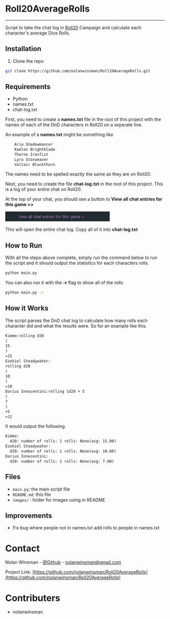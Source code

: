 # Roll20AverageRolls
---

Script to take the chat log in [Roll20](https://roll20.net/welcome) Campaign and calculate each character's average Dice Rolls.

## Installation

1. Clone the repo

```sh
git clone https://github.com/nolanwinsman/Roll20AverageRolls.git
```

## Requirements

- Python
- names.txt
- chat-log.txt

First, you need to create a **names.txt** file in the root of this project with the names of each of the DnD characters in Roll20 on a seperate line.

An example of a **names.txt** might be something like

```
    Aria Shadowmancer
    Kaelen Brightblade
    Thorne Ironfist
    Lyra Starweaver
    Valtair Blackthorn
```

The names need to be spelled exactly the same as they are on Roll20. 

Next, you need to create the file **chat-log.txt** in the root of this project. This is a log of your entire chat on Roll20. 

At the top of your chat, you should see a button to **View all chat entries for this game >>**

![](images/view_all_chat_entries.png)

This will open the entire chat log. Copy all of it into **chat-log.txt**

## How to Run 

With all the steps above complete, simply run the command below to run the script and it should output the statistics for each characters rolls.

```sh
python main.py
```

You can also run it with the **-r** flag to show all of the rolls

```sh
python main.py -r
```

## How it Works

The script parses the DnD chat log to calculate how many rolls each character did and what the results were. So for an example like this.

```
Kimmo:rolling d20
(
15
)
=15
Ezekiel Steadywater:
rolling d20
(
10
)
=10
Darius Innocentini:rolling 1d20 + 5
(
7
)
+5
=12
```

It would output the following.

```
Kimmo:
  d20: number of rolls: 1 rolls: None(avg: 15.00)
Ezekiel Steadywater:
  d20: number of rolls: 1 rolls: None(avg: 10.00)
Darius Innocentini:
  d20: number of rolls: 1 rolls: None(avg: 7.00)
```

## Files

- `main.py`: the main script file
- `README.md`: this file
- `images/` : folder for images using in README

## Improvements

- Fix bug where people not in names.txt add rolls to people in names.txt

# Contact

Nolan Winsman - [@Github](https://github.com/nolanwinsman) - nolanwinsman@gmail.com

Project Link: [https://github.com/nolanwinsman/Roll20AverageRolls](https://github.com/nolanwinsman/Roll20AverageRolls)

# Contributers

- nolanwinsman
